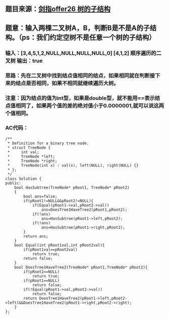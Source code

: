 ## 题目来源：[剑指offer26 树的子结构](https://www.nowcoder.com/practice/6e196c44c7004d15b1610b9afca8bd88?tpId=13&tqId=11170&rp=1&ru=/ta/coding-interviews&qru=/ta/coding-interviews/question-ranking)

## 题意：输入两棵二叉树A，B，判断B是不是A的子结构。（ps：我们约定空树不是任意一个树的子结构）

### 输入：[3,4,5,1,2,NULL,NULL,NULL,NULL,0] [4,1,2]  顺序遍历的二叉树  输出：true

### 思路：先在二叉树中找到结点值相同的结点，如果相同就在判断接下来的结点是否相同，如果不相同就继续遍历大树。

### 注意：因为结点的值为int型，如果是double型，就不能用==表示结点值相同了，如果两个值的差的绝对值小于0.0000001,就可以说这两个值相同。

### AC代码：
```
/**
 * Definition for a binary tree node.
 * struct TreeNode {
 *     int val;
 *     TreeNode *left;
 *     TreeNode *right;
 *     TreeNode(int x) : val(x), left(NULL), right(NULL) {}
 * };
 */
class Solution {
public:
    bool HasSubtree(TreeNode* pRoot1, TreeNode* pRoot2)
    {
        bool ans=false;
        if(pRoot1!=NULL&&pRoot2!=NULL){
            if(Equal(pRoot1->val,pRoot2->val))
                ans=DoesTree1HaveTree2(pRoot1,pRoot2);
            if(!ans)
                ans=HasSubtree(pRoot1->left,pRoot2);
            if(!ans)
                ans=HasSubtree(pRoot1->right,pRoot2);
        }
        return ans;
    }
    bool Equal(int pRoot1val,int pRoot2val){
        if(pRoot1val==pRoot2val)
            return true;
        return false;
    }
    bool DoesTree1HaveTree2(TreeNode* pRoot1,TreeNode* pRoot2){
        if(pRoot2==NULL)
            return true;
        if(pRoot1==NULL)
            return false;
        if(!Equal(pRoot1->val,pRoot2->val))
            return false;
        return DoesTree1HaveTree2(pRoot1->left,pRoot2->left)&&DoesTree1HaveTree2(pRoot1->right,pRoot2->right);
    }
};
```
